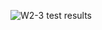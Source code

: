 ![W2-3 test results](https://github.com/Onsbohh/W2-3-week-assignment/assets/104371139/16aef46c-0eda-41c8-9f82-1f3581039f4c)
